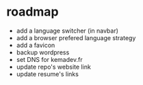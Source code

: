 # roadmap

- add a language switcher (in navbar)
- add a browser prefered language strategy
- add a favicon
- backup wordpress
- set DNS for kemadev.fr
- update repo's website link
- update resume's links
